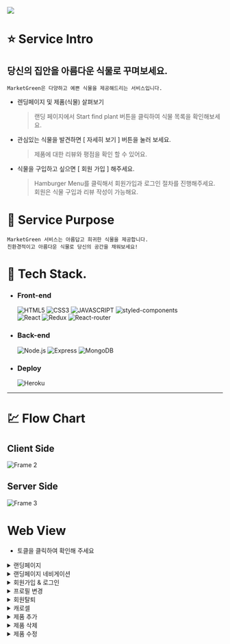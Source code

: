 ![](https://market-green-app.herokuapp.com/static/media/logo2.2608f26ac46fbd8708e5.png)

# :star: **Service Intro**

## 당신의 집안을 아름다운 식물로 꾸며보세요.

`MarketGreen은 다양하고 예쁜 식물을 제공해드리는 서비스입니다. `

- 렌딩페이지 및 제품(식물) 살펴보기

   > 랜딩 페이지에서 Start find plant 버튼을 클릭하여 식물 목록을 확인해보세요.

- 관심있는 식물을 발견하면 [ 자세히 보기 ] 버튼을 눌러 보세요.

   > 제품에 대한 리뷰와 평점을 확인 할 수 있어요.

- 식물을 구입하고 싶으면 [ 회원 가입 ] 해주세요.  

   > Hamburger Menu를 클릭해서 회원가입과 로그인 절차를 진행해주세요.  
   > 회원은 식물 구입과 리뷰 작성이 가능해요.    
    
# 🔎 **Service Purpose**

    MarketGreen 서비스는 아름답고 희귀한 식물을 제공합니다. 
    친환경적이고 아름다운 식물로 당신의 공간을 채워보세요!
        
# :wrench: **Tech Stack**. 
- ### **Front-end**
      
  ![HTML5](https://img.shields.io/badge/HTML5-E34F26?style=for-the-badge&logo=HTML5&logoColor=fff)
![CSS3](https://img.shields.io/badge/CSS3-1572B6?style=for-the-badge&logo=CSS3&logoColor=fff)
![JAVASCRIPT](https://img.shields.io/badge/JavaScript-343a40?style=for-the-badge&logo=JavaScript&logoColor=F7DF1E)
![styled-components](https://img.shields.io/badge/styled--Components-DB7093?style=for-the-badge&logo=styled-components&logoColor=fff)  
![React](https://img.shields.io/badge/React-444444?style=for-the-badge&logo=React)
![Redux](https://img.shields.io/badge/REDUX--TOOLKIT-764ABC?style=for-the-badge&logo=Redux&logoColor=fff)
![React-router](https://img.shields.io/badge/REACT--ROUTER--DOM-343a40?style=for-the-badge&logo=ReactRouter&logoColor=CA4245)

- ### **Back-end**
  
  ![Node.js](https://img.shields.io/badge/NODE.JS-339933?style=for-the-badge&logo=Node.js&logoColor=fff)
![Express](https://img.shields.io/badge/EXPRESS-000000?style=for-the-badge&logo=Express&logoColor=fff)
![MongoDB](https://img.shields.io/badge/MONGODB-47A248?style=for-the-badge&logo=MONGODB&logoColor=fff)

- ### **Deploy**
  ![Heroku](https://img.shields.io/badge/HEROKU-430098?style=for-the-badge&logo=HEROKU&logoColor=fff)

---

# :chart: **Flow Chart**

## **Client Side**
![Frame 2](https://user-images.githubusercontent.com/69576865/178134944-eabd93aa-cd1b-4128-82c8-ca5e46258abc.png)
## **Server Side**
![Frame 3](https://user-images.githubusercontent.com/69576865/178137859-d1198190-9db1-490e-b78c-84990ece83fa.png)

# Web View
+ 토클을 클릭하여 확인해 주세요  

<details>
<summary>랜딩페이지</summary>  
<div markdown="1">
</div>
<img width="600" alt=""
 src="https://user-images.githubusercontent.com/69576865/179656477-f1b9a286-2f71-4ff7-a694-7f4abeee15c7.gif">
</details>

<details>
<summary>랜딩페이지 네비게이션</summary>  
<div markdown="1">
</div>
<img width="600" alt=""
 src="https://user-images.githubusercontent.com/69576865/179657550-50f8098b-23a4-41d7-9246-d2cc325aefbb.gif">
</details>

<details>
<summary>회원가입 & 로그인</summary>  
<div markdown="1">
</div>
<img width="600" alt=""
 src="https://user-images.githubusercontent.com/69576865/179654758-d6fbbc3f-93d5-4b80-9213-3e997cc04201.gif">
</details>

<details>
<summary>프로필 변경</summary>  
<div markdown="1">
</div>
<img width="600" alt=""
 src="https://user-images.githubusercontent.com/69576865/179675029-ef7a9e15-2722-4bfa-89a8-7a3b30e5893c.gif">
</details>

<details>
<summary>회원탈퇴</summary>  
<div markdown="1">
</div>
<img width="600" alt=""
 src="https://user-images.githubusercontent.com/69576865/179675814-2a95f969-ae22-4039-8b32-fb5253493777.gif">
</details>

<details>
<summary>캐로셀</summary>  
<div markdown="1">
</div>
<img width="600" alt=""
 src="https://user-images.githubusercontent.com/69576865/179664781-6a422e4d-f9d9-4e74-905a-ad7bcfdc3d42.gif">
</details>

<details>
<summary>제품 추가</summary>  
<div markdown="1">
</div>
<img width="600" alt=""
 src="https://user-images.githubusercontent.com/69576865/179668578-4518f516-84f6-4591-8e16-a276b285a7e4.gif">
</details>

<details>
<summary>제품 삭제</summary>  
<div markdown="1">
</div>
<img width="600" alt=""
 src="https://user-images.githubusercontent.com/69576865/179669668-a5d95608-99d5-4a3b-8506-902421359cb9.gif">
</details>

<details>
<summary>제품 수정</summary>  
<div markdown="1">
</div>
<img width="600" alt=""
 src="https://user-images.githubusercontent.com/69576865/179671445-47e4a9e4-dbe5-4c62-a7c8-02432d1143fa.gif">
</details>
